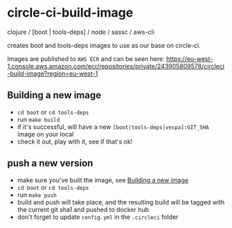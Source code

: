 # circle-ci-build-image
clojure / [boot | tools-deps] / node / sassc / aws-cli

creates boot and tools-deps images to use as our base on circle-ci.

Images are published to `AWS ECR` and can be seen here: https://eu-west-1.console.aws.amazon.com/ecr/repositories/private/243905809578/circleci-build-image?region=eu-west-1

## Building a new image

- `cd boot` or `cd tools-deps`
- run `make build`
- if it's successful, will have a new `[boot|tools-deps|vespa]:GIT_SHA` image on your local
- check it out, play with it, see if that's ok!

## push a new version

- make sure you've built the image, see [Building a new image](#building-a-new-image)
- `cd boot` or `cd tools-deps` 
- run `make push`
- build and push will take place, and the resulting build will be tagged with the current git sha1 and pushed to docker hub
- don't forget to update `config.yml` in the `.circleci` folder
